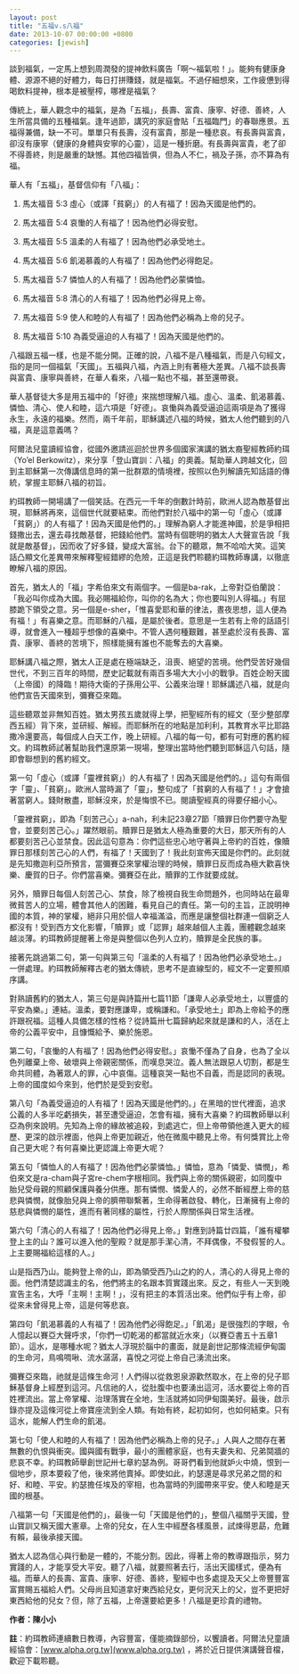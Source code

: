 ```yaml
---
layout: post
title: "五福v.s八福"
date: 2013-10-07 00:00:00 +0800
categories: [jewish]
---
```


談到福氣，一定馬上想到周潤發的提神飲料廣告「啊～福氣啦！」。能夠有健康身體、源源不絕的好體力，每日打拼賺錢，就是福氣。不過仔細想來，工作疲憊到得喝飲料提神，根本是被壓榨，哪裡是福氣？

傳統上，華人觀念中的福氣，是為「五福」，長壽、富貴、康寧、好德、善終，人生所當具備的五種福氣。逢年過節，講究的家庭會貼「五福臨門」的春聯應景。五福得兼備，缺一不可。單單只有長壽，沒有富貴，那是一種悲哀。有長壽與富貴，卻沒有康寧（健康的身體與安寧的心靈），這是一種折磨。有長壽與富貴，老了卻不得善終，則是嚴重的缺憾。其他四福皆俱，但為人不仁，禍及子孫，亦不算為有福。

華人有「五福」，基督信仰有「八福」：

1. 馬太福音 5:3 虛心（或譯「貧窮」）的人有福了！因為天國是他們的。

2. 馬太福音 5:4 哀慟的人有福了！因為他們必得安慰。

3. 馬太福音 5:5 溫柔的人有福了！因為他們必承受地土。

4. 馬太福音 5:6 飢渴慕義的人有福了！因為他們必得飽足。

5. 馬太福音 5:7 憐恤人的人有福了！因為他們必蒙憐恤。

6. 馬太福音 5:8 清心的人有福了！因為他們必得見上帝。

7. 馬太福音 5:9 使人和睦的人有福了！因為他們必稱為上帝的兒子。

8. 馬太福音 5:10 為義受逼迫的人有福了！因為天國是他們的。

八福跟五福一樣，也是不能分開。正確的說，八福不是八種福氣，而是八句經文，指的是同一個福氣「天國」。五福與八福，內涵上則有著極大差異。八福不談長壽與富貴、康寧與善終，在華人看來，八福一點也不福，甚至還帶衰。

華人基督徒大多是用五福中的「好德」來揣想理解八福。虛心、溫柔、飢渴慕義、憐恤、清心、使人和睦，這六項是「好德」。哀慟與為義受逼迫這兩項是為了獲得永生，永遠的福樂。然而，兩千年前，耶穌講述八福的時候，猶太人他們聽到的八福，真是這意義嗎？

阿爾法兒童讀經協會，從國外邀請巡迴於世界多個國家演講的猶太裔聖經教師約珥（Yo’el Berkowitz），來分享「登山寶訓：八福」的奧義。幫助華人跨越文化，回到主耶穌第一次傳講信息時的第一批群眾的情境裡，按照以色列解讀先知話語的傳統，掌握主耶穌八福的初旨。

約珥教師一開場講了一個笑話。在西元一千年的倒數計時前，歐洲人認為敵基督出現，耶穌將再來，這個世代就要結束。而他們對於八福中的第一句「虛心（或譯「貧窮」）的人有福了！因為天國是他們的。」理解為窮人才能進神國，於是爭相把錢撒出去，還去尋找敵基督，把錢給他們。當時有個聰明的猶太人大聲宣告說「我就是敵基督」，因而收了好多錢，變成大富翁。台下的聽眾，無不哈哈大笑。這笑話凸顯文化差異帶來解釋聖經錯繆的危險，正這是我們聆聽約珥教師專講，以徹底瞭解八福的原因。

首先，猶太人的「福」字希伯來文有兩個字。一個是ba-rak，上帝對亞伯蘭說：「我必叫你成為大國。我必賜福給你，叫你的名為大；你也要叫別人得福。」有屈膝跪下領受之意。另一個是e-sher，「惟喜愛耶和華的律法，晝夜思想，這人便為有福！」有喜樂之意。而耶穌的八福，是屬於後者。意思是一生若有上帝的話語引導，就會進入一種超乎想像的喜樂中。不管人遇何種艱難，甚至處於沒有長壽、富貴、康寧、善終的苦境下，照樣能擁有誰也不能奪去的大喜樂。

耶穌講八福之際，猶太人正是處在極端缺乏，沮喪、絕望的苦境。他們受苦好幾個世代，不到三百年的時間，歷史記載就有兩百多場大大小小的戰爭。百姓企盼天國（上帝國）的降臨！期待大衛的子孫用公平、公義來治理！耶穌講述八福，就是向他們宣告天國來到，彌賽亞來臨。

這些聽眾並非無知百姓。猶太男孩五歲就得上學，把聖經所有的經文（至少整部摩西五經）背下來，並研經、解經。而耶穌所在的地點是加利利，其教育水平比耶路撒冷還要高，每個成人白天工作，晚上研經。八福的每一句，都有可對應的舊約經文。約珥教師試著幫助我們還原第一現場，整理出當時他們聽到耶穌這八句話，隨即會聯想到的舊約經文。

第一句「虛心（或譯「靈裡貧窮」）的人有福了！因為天國是他們的。」這句有兩個字「靈」、「貧窮」。歐洲人當時漏了「靈」，整句成了「貧窮的人有福了！」才會搶著當窮人。錢財散盡，耶穌沒來，於是悔恨不已。閱讀聖經真的得要仔細小心。

「靈裡貧窮」，即為「刻苦己心」a-nah，利未記23章27節「贖罪日你們要守為聖會，並要刻苦己心。」躍然眼前。贖罪日是猶太人極為重要的大日，那天所有的人都要刻苦己心並禁食。因此這句意為：你們這些忠心地守著與上帝約的百姓，像贖罪日那樣刻苦己心的人們，有福了！天國到了！我此刻宣佈天國是你們的。此刻就是先知撒迦利亞所預言，當彌賽亞來掌權治理的時候，贖罪日反而成為極大歡喜快樂、慶賀的日子。你們當喜樂。彌賽亞在此，贖罪的工作就要成就。

另外，贖罪日每個人刻苦己心、禁食，除了檢視自我生命問題外，也同時站在最卑微貧苦人的立場，體會其他人的困難，看見自己的責任。第一句的主旨，正說明神國的本質，神的掌權，絕非只用於個人幸福滿溢，而應是讓整個社群連一個窮乏人都沒有！受到西方文化影響，「贖罪」或「認罪」越來越個人主義，團體觀念越來越淡薄。約珥教師提醒著上帝是與整個以色列人立約，贖罪是全民族的事。

接著先跳過第二句，第一句與第三句「溫柔的人有福了！因為他們必承受地土。」一併處理。約珥教師解釋古老的猶太傳統，思考不是直線型的，經文不一定要照順序講。

對熟讀舊約的猶太人，第三句是與詩篇卅七篇11節「謙卑人必承受地土，以豐盛的平安為樂。」連結。溫柔，要對應謙卑，或稱謙和。「承受地土」即為上帝給予的應許跟祝福。這種人具備怎樣的性格？從詩篇卅七篇歸納起來就是謙和的人，活在上帝的公義平安中，且慷慨給予、樂於施恩。

第二句，「哀慟的人有福了！因為他們必得安慰。」哀慟不僅為了自身，也為了全以色列離棄上帝、破壞與上帝親密關係，而嘆息哭泣。義人無法跟惡人切割，都是生命共同體，為著眾人的罪，心中哀傷。這種哀哭一點也不自義，而是認同的表現。上帝的國度如今來到，他們於是受到安慰。

第八句「為義受逼迫的人有福了！因為天國是他們的。」在黑暗的世代裡面，追求公義的人多半吃虧損失，甚至遭受逼迫，怎會有福，擁有大喜樂？約珥教師舉以利亞為例來說明。先知為上帝的緣故被追殺，到處逃亡，但上帝帶領他進入更大的經歷、更深的啟示裡面，他與上帝更加親近，他在微風中聽見上帝。有何獎賞比上帝自己更大呢？有何喜樂比更認識上帝更大呢？

第五句「憐恤人的人有福了！因為他們必蒙憐恤。」憐恤，意為「憐愛、憐憫」，希伯來文是ra-cham與子宮re-chem字根相同。我們與上帝的關係親密，如同腹中胎兒受母親的照顧保護與養分供應。那有憐憫、憐愛人的，必然不斷經歷上帝的慈悲與憐憫，就像胎兒與上帝的臍帶聯繫著，生命得著啟發、轉化，日漸擁有上帝的慈悲與憐憫的屬性，進而有著同樣的屬性，行於人際關係與日常生活裡。

第六句「清心的人有福了！因為他們必得見上帝。」對應到詩篇廿四篇，「誰有權攀登上主的山？誰可以進入他的聖殿？就是那手潔心清，不拜偶像，不發假誓的人。上主要賜福給這樣的人。」

山是指西乃山。能夠登上帝的山，即為領受西乃山之約的人，清心的人得見上帝的面。他們清楚認識主的名，他們將主的名跟本質實踐出來。反之，有些人一天到晚宣告主名，大呼「主啊！主啊！」，沒有把主的本質活出來。他們似乎有上帝，卻從來未曾得見上帝，這是何等悲哀。

第四句「飢渴慕義的人有福了！因為他們必得飽足。」「飢渴」是很強烈的字眼，令人憶起以賽亞大聲呼求，「你們一切乾渴的都當就近水來」（以賽亞書五十五章1節）。這水，是哪種水呢？猶太人浮現於腦中的畫面，就是創世記那條流經伊甸園的生命河，鳥鳴啁啾、流水潺潺，喜悅之河從上帝自己湧流出來。

彌賽亞來臨，祂就是這條生命河！人們得以從救恩泉源歡然取水，在上帝的兒子耶穌基督身上經歷到這河。凡信祂的人，從肚腹中也要湧出這河，活水要從上帝的百姓裡流出。當上帝掌權、治理落實在全地，生活就將如同伊甸園美好。最後，啟示錄亦提及這條河從上帝寶座流到全人類。有始有終，起初如何，也如何結束。只有這水，能解人們生命的飢渴。

第七句「使人和睦的人有福了！因為他們必稱為上帝的兒子。」人與人之間存在著無數的仇恨與衝突。國與國有戰爭，最小的團體家庭，也有夫妻失和、兄弟鬩牆的悲哀不幸。約珥教師舉創世記卅七章約瑟為例。哥哥們看到他就妒火中燒，恨到一個地步，原本要殺了他，後來將他賣掉。即使如此，約瑟還是尋求兄弟之間的和好、和睦、平安。約瑟擔任埃及的宰相，也為當時的列國帶來平安。使人和睦是天國的根基。

八福第一句「天國是他們的」，最後一句「天國是他們的」，整個八福關乎天國，登山寶訓又稱天國大憲章。上帝的兒女，在人生中經歷各樣風景，試煉得恩勗，危難有賴，最後承接天國。

猶太人認為信心與行動是一體的，不能分割。因此，得著上帝的教導跟指示，努力實踐的人，才能享受大平安。聽了八福，就要照著去行，活出天國樣式，便為有福。而華人的長壽、富貴、康寧、好德、善終，聖經中也多處提及天父上帝豐豐富富賞賜五福給人們。父母尚且知道拿好東西給兒女，更何況天上的父，豈不更把好東西給他的兒女？但，除了五福，上帝還要給更多！八福是更珍貴的禮物。

**作者：陳小小**

**註**：約珥教師連續數日教導，內容豐富，僅能摘錄部份，以饗讀者。阿爾法兒童讀經協會：[www.alpha.org.tw](www.alpha.org.tw) ，將於近日提供演講聲音檔，歡迎下載聆聽。
